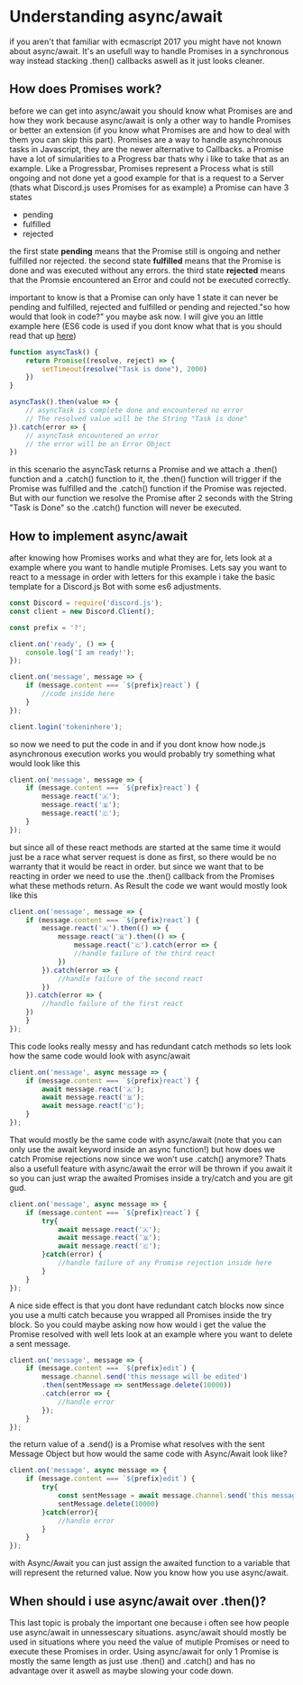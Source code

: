 # Understanding async/await

if you aren't that familiar with ecmascript 2017 you might have not known about async/await. It's an usefull way to handle Promises in a synchronous way instead stacking .then() callbacks aswell as it just looks cleaner.

## How does Promises work?

before we can get into async/await you should know what Promises are and how they work because async/await is only a other way to handle Promises or better an extension (if you know what Promises are and how to deal with them you can skip this part). Promises are a way to handle asynchronous tasks in Javascript, they are the newer alternative to Callbacks. a Promise have a lot of simularities to a Progress bar thats why i like to take that as an example. Like a Progressbar, Promises represent a Process what is still ongoing and not done yet a good example for that is a request to a Server (thats what Discord.js uses Promises for as example) a Promise can have 3 states

* pending
* fulfilled
* rejected

the first state **pending** means that the Promise still is ongoing and nether fulfilled nor rejected.
the second state **fulfilled** means that the Promise is done and was executed without any errors.
the third state **rejected** means that the Promsie encountered an Error and could not be executed correctly.

important to know is that a Promise can only have 1 state it can never be pending and fulfilled, rejected and fulfilled or pending and rejected."so how would that look in code?" you maybe ask now. I will give you an little example here
(ES6 code is used if you dont know what that is you should read that up [here](/additional-info/es6-syntax))

```js
function asyncTask() {
	return Promise((resolve, reject) => {
		setTimeout(resolve("Task is done"), 2000)
	})
}

asyncTask().then(value => {
	// asyncTask is complete done and encountered no error
	// The resolved value will be the String "Task is done"
}).catch(error => {
	// asyncTask encountered an error
	// the error will be an Error Object
})
```

in this scenario the asyncTask returns a Promise and we attach a .then() function and a .catch() function to it, the .then() function will trigger if the Promise was fulfilled and the .catch() function if the Promise was rejected. But with our function we resolve the Promise after 2 seconds with the String "Task is Done" so the .catch() function will never be executed.

## How to implement async/await

after knowing how Promises works and what they are for, lets look at a example where you want to handle mutiple Promises. Lets say you want to react to a message in order with letters for this example i take the basic template for a Discord.js Bot with some es6 adjustments.

```js
const Discord = require('discord.js');
const client = new Discord.Client();

const prefix = '?';

client.on('ready', () => {
	console.log('I am ready!');
});

client.on('message', message => {
	if (message.content === `${prefix}react`) {
		//code inside here
	}
});

client.login('tokeninhere');
```

so now we need to put the code in and if you dont know how node.js asynchronous execution works you would probably try something what would look like this

```js
client.on('message', message => {
	if (message.content === `${prefix}react`) {
		message.react('🇦');
		message.react('🇧');
		message.react('🇨');
	}
});
```

but since all of these react methods are started at the same time it would just be a race what server request is done as first, so there would be no warranty that it would be react in order. but since we want that to be reacting in order we need to use the .then() callback from the Promises what these methods return. As Result the code we want would mostly look like this

```js
client.on('message', message => {
	if (message.content === `${prefix}react`) {
		message.react('🇦').then(() => {
			message.react('🇧').then(() => {
				message.react('🇨').catch(error => {
				//handle failure of the third react
			})
		}).catch(error => {
			//handle failure of the second react
		})
	}).catch(error => {
		//handle failure of the first react
	})
	}
});
```

This code looks really messy and has redundant catch methods so lets look how the same code would look with async/await

```js
client.on('message', async message => {
	if (message.content === `${prefix}react`) {
		await message.react('🇦');
		await message.react('🇧');
		await message.react('🇨');
	}
});
```

That would mostly be the same code with async/await (note that you can only use the await keyword inside an async function!) but how does we catch Promise rejections now since we won't use .catch() anymore? Thats also a usefull feature with async/await the error will be thrown if you await it so you can just wrap the awaited Promises inside a try/catch and you are git gud. 

```js
client.on('message', async message => {
	if (message.content === `${prefix}react`) {
		try{
			await message.react('🇦');
			await message.react('🇧');
			await message.react('🇨');
		}catch(error) {
			//handle failure of any Promise rejection inside here
		}
	}
});
```

A nice side effect is that you dont have redundant catch blocks now since you use a multi catch because you wrapped all Promises inside the try block. So you could maybe asking now how would i get the value the Promise resolved with well lets look at an example where you want to delete a sent message.

```js
client.on('message', message => {
	if (message.content === `${prefix}edit`) {
		message.channel.send('this message will be edited')
		.then(sentMessage => sentMessage.delete(10000))
		.catch(error => {
			//handle error
		});
	}
});
```

the return value of a .send() is a Promise what resolves with the sent Message Object but how would the same code with Async/Await look like?

```js
client.on('message', async message => {
	if (message.content === `${prefix}edit`) {
		try{
			const sentMessage = await message.channel.send('this message will be edited')
			sentMessage.delete(10000)
		}catch(error){
			//handle error
		}
	}
});
```

with Async/Await you can just assign the awaited function to a variable that will represent the returned value. Now you know how you use async/await.

## When should i use async/await over .then()?

This last topic is probaly the important one because i often see how people use async/await in unnessescary situations. async/await should mostly be used in situations where you need the value of mutiple Promises or need to execute these Promises in order. Using async/await for only 1 Promise is mostly the same length as just use .then() and .catch() and has no advantage over it aswell as maybe slowing your code down.